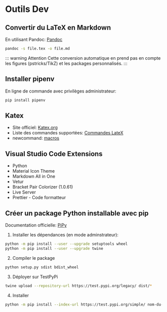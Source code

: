 # Outils Dev

<ClientOnly>
  <ButtonBackToTop/>
</ClientOnly>

## Convertir du LaTeX en Markdown

En utilisant Pandoc: [Pandoc](http://pandoc.org/)

``` bash
pandoc -s file.tex -o file.md
```
::: warning Attention
Cette conversion automatique en prend pas en compte les figures (pstricks/TikZ) et les packages personnalisés.
:::

## Installer pipenv

En ligne de commande avec privilèges administrateur:
``` bash
pip install pipenv
```

## Katex

+ Site officiel: [Katex.org](https://katex.org/)
+ Liste des commandes supportées: [Commandes LateX](https://katex.org/docs/support_table.html)
+ newcommand: [macros](https://katex.org/docs/supported.html#macros)

## Visual Studio Code Extensions

+ Python
+ Material Icon Theme
+ Markdown All in One
+ Vetur
+ Bracket Pair Colorizer (1.0.61)
+ Live Server
+ Prettier - Code formatteur

## Créer un package Python installable avec pip

Documentation officielle: [PiPy](https://packaging.python.org/tutorials/packaging-projects/)

1. Installer les dépendances (en mode adminstrateur):

``` bash
python -m pip install --user --upgrade setuptools wheel
python -m pip install --user --upgrade twine
```

2. Compiler le package
```bash
python setup.py sdist bdist_wheel
```

3. Déployer sur TestPyPi
```bash
twine upload --repository-url https://test.pypi.org/legacy/ dist/*
```

4. Installer
```bash
python -m pip install --index-url https://test.pypi.org/simple/ nom-du-package
```